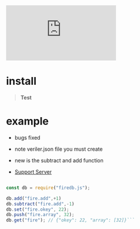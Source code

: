 ![](https://img.shields.io/npm/dt/firedb.js)

# install

> **Test**
> 


# example




- bugs fixed

- note veriler.json file you must create

- new is the subtract and add function

- [Support Server](https://discord.gg/mDGwytw)
 ```js

const db = require("firedb.js");

db.add("fire.add",+1)
db.subtract("fire.add",-1)
db.set("fire.okey", 22);
db.push("fire.array", 32);
db.get("fire"); // {"okey": 22, "array": [32]}```

